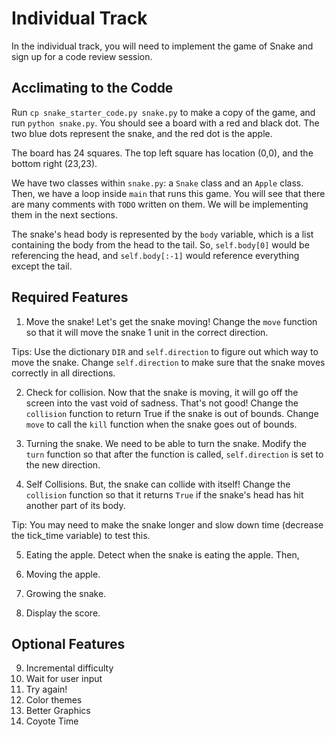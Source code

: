 # Individual Track
In the individual track, you will need to implement the game of Snake and sign up for a code review session.

## Acclimating to the Codde
Run `cp snake_starter_code.py snake.py` to make a copy of the game, and run `python snake.py`. You should see a board with a red and black dot. The two blue dots represent the snake, and the red dot is the apple.

The board has 24 squares. The top left square has location (0,0), and the bottom right (23,23).

We have two classes within `snake.py`: a `Snake` class and an `Apple` class. Then, we have a loop inside `main` that runs this game. You will see that there are many comments with `TODO` written on them. We will be implementing them in the next sections.

The snake's head body is represented by the `body` variable, which is a list containing the body from the head to the tail. So, `self.body[0]` would be referencing the head, and `self.body[:-1]` would reference everything except the tail.

## Required Features
1. Move the snake!
Let's get the snake moving! Change the `move` function so that it will move the snake 1 unit in the correct direction.

Tips: Use the dictionary `DIR` and `self.direction` to figure out which way to move the snake. Change `self.direction` to make sure that the snake moves correctly in all directions.

2. Check for collision.
Now that the snake is moving, it will go off the screen into the vast void of sadness. That's not good! Change the `collision` function to return True if the snake is out of bounds. Change `move` to call the `kill` function when the snake goes out of bounds.

3. Turning the snake.
We need to be able to turn the snake. Modify the `turn` function so that after the function is called, `self.direction` is set to the new direction.

4. Self Collisions.
But, the snake can collide with itself! Change the `collision` function so that it returns `True` if the snake's head has hit another part of its body.

Tip: You may need to make the snake longer and slow down time (decrease the tick_time variable) to test this.

5. Eating the apple.
Detect when the snake is eating the apple. Then, 

6. Moving the apple.
7. Growing the snake.
8. Display the score.

## Optional Features
9. Incremental difficulty
10. Wait for user input
11. Try again!
12. Color themes
13. Better Graphics
14. Coyote Time